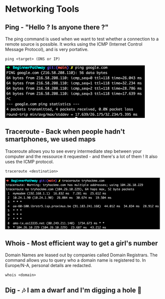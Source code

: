 # Networking Tools

## Ping - "Hello ? Is anyone there ?"
The ping command is used when we want to test whether a connection to a remote source is possible.
It works using the ICMP (Internet Control Message Protocol), and is very portative.
```
ping <target> (DNS or IP)
```
![Ping example](https://github.com/oghobhainn/TryHackMe/blob/main/images/ping.png)

## Traceroute - Back when people hadn't smartphones, we used maps

Traceroute allows you to see every intermediate step between your computer and the ressource it requested - and there's a lot of them !
It also uses the ICMP protocol.
```
traceroute <destination>
```
![Traceroute example](https://github.com/oghobhainn/TryHackMe/blob/main/images/traceroute.png)

## Whois - Most efficient way to get a girl's number

Domain Names are leased out by companies called Domain Registrars.
The command allows you to query who a domain name is registered to. In Europe/N-A, personal details are redacted.
```
whois <domain>
```

## Dig - :notes: I am a dwarf and I'm digging a hole :musical_note: 
